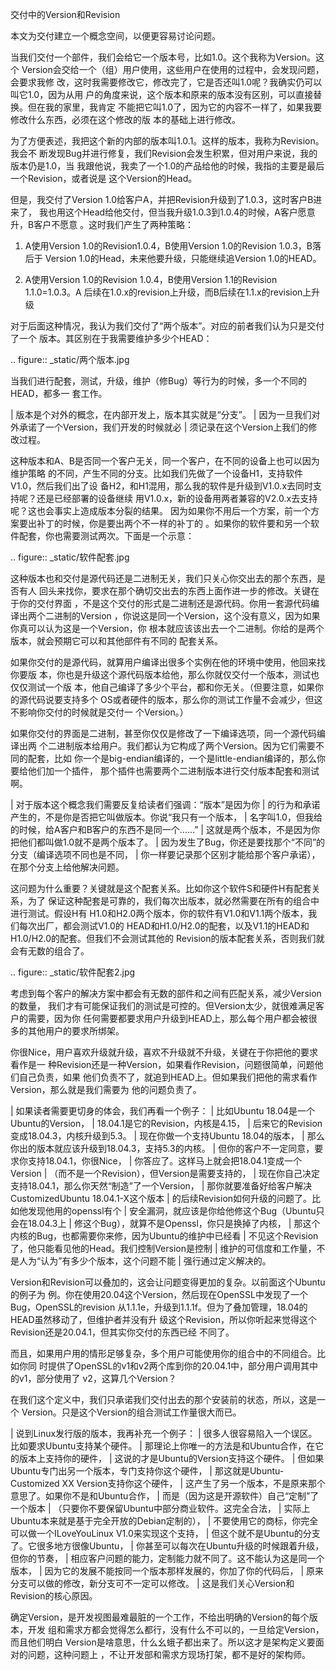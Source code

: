     
交付中的Version和Revision

本文为交付建立一个概念空间，以便更容易讨论问题。

当我们交付一个部件，我们会给它一个版本号，比如1.0。这个我称为Version。这个
Version会交给一个（组）用户使用，这些用户在使用的过程中，会发现问题，会要求我修
改，这时我需要修改它，修改完了，它是否还叫1.0呢？我确实仍可以叫它1.0，因为从用
户的角度来说，这个版本和原来的版本没有区别，可以直接替换。但在我的家里，我肯定
不能把它叫1.0了，因为它的内容不一样了，如果我要修改什么东西，必须在这个修改的版
本的基础上进行修改。

为了方便表述，我把这个新的内部的版本叫1.0.1。这样的版本，我称为Revision。我会不
断发现Bug并进行修复，我们Revision会发生积累，但对用户来说，我的版本仍是1.0，当
我跟他说，我卖了一个1.0的产品给他的时候，我指的主要是最后一个Revision，或者说是
这个Version的Head。

但是，我交付了Version 1.0给客户A，并把Revision升级到了1.0.3，这时客户B进来了，
我也用这个Head给他交付，但当我升级1.0.3到1.0.4的时候，A客户愿意升，B客户不愿意
。这时我们产生了两种策略：

1. A使用Version 1.0的Revision1.0.4，B使用Version 1.0的Revision 1.0.3，B落后于
  Version 1.0的Head，未来他要升级，只能继续追Version 1.0的HEAD。

2. A使用Version 1.0的Revision 1.0.4，B使用Version 1.1的Revision 1.1.0=1.0.3。A
  后续在1.0.x的revision上升级，而B后续在1.1.x的revision上升级

对于后面这种情况，我认为我们交付了“两个版本”。对应的前者我们认为只是交付了一个
版本。其区别在于我需要维护多少个HEAD：

  .. figure:: _static/两个版本.jpg

当我们进行配套，测试，升级，维护（修Bug）等行为的时候，多一个不同的HEAD，都多一
套工作。

  | 版本是个对外的概念，在内部开发上，版本其实就是“分支”。
  | 因为一旦我们对外承诺了一个Version，我们开发的时候就必
  | 须记录在这个Version上我们的修改过程。

这种版本和A、B是否同一个客户无关，同一个客户，在不同的设备上也可以因为维护策略
的不同，产生不同的分支。比如我们先做了一个设备H1，支持软件V1.0，然后我们出了设
备H2，和H1混用，那么我的软件是升级到V1.0.x去同时支持呢？还是已经部署的设备继续
用V1.0.x，新的设备用两者兼容的V2.0.x去支持呢？这也会事实上造成版本分裂的结果。
因为如果你不用后一个方案，前一个方案要出补丁的时候，你是要出两个不一样的补丁的
。如果你的软件要和另一个软件配套，你也需要测试两次。下面是一个示意：

  .. figure:: _static/软件配套.jpg

这种版本也和交付是源代码还是二进制无关，我们只关心你交出去的那个东西，是否有人
回头来找你，要求在那个确切交出去的东西上面作进一步的修改。关键在于你的交付界面
，不是这个交付的形式是二进制还是源代码。你用一套源代码编译出两个二进制的Version
，你说这是同一个Version，这个没有意义，因为如果你真可以认为这是一个Version，你
根本就应该该出去一个二进制。你给的是两个版本，就会预期它可以和其他部件有不同的
配套关系。

如果你交付的是源代码，就算用户编译出很多个实例在他的环境中使用，他回来找你要版
本，你也是升级这个源代码版本给他，那么你就仅交付一个版本，测试也仅仅测试一个版
本，他自己编译了多少个平台，都和你无关。（但要注意，如果你的源代码说要支持多个
OS或者硬件的版本，那么你的测试工作量不会减少，但这不影响你交付的时候就是交付一
个Version。）

如果你交付的界面是二进制，甚至你仅仅是修改了一下编译选项，同一个源代码编译出两
个二进制版本给用户。我们都认为它构成了两个Version。因为它们需要不同的配套，比如
你一个是big-endian编译的，一个是little-endian编译的，那么你要给他们加一个插件，
那个插件也需要两个二进制版本进行交付版本配套和测试啊。

  | 对于版本这个概念我们需要反复给读者们强调：“版本”是因为你
  | 的行为和承诺产生的，不是你是否把它叫做版本。你说“我只有一个版本，
  | 名字叫1.0，但我给的时候，给A客户和B客户的东西不是同一个……”
  | 这就是两个版本，不是因为你把他们都叫做1.0就不是两个版本了。
  | 因为发生了Bug，你还是要找那个“不同”的分支（编译选项不同也是不同，
  | 你一样要记录那个区别才能给那个客户承诺），在那个分支上给他解决问题。

这问题为什么重要？关键就是这个配套关系。比如你这个软件S和硬件H有配套关系，为了
保证这种配套是可靠的，我们每次出版本，就必然需要在所有的组合中进行测试。假设H有
H1.0和H2.0两个版本，你的软件有V1.0和V1.1两个版本，我们每次出厂，都会测试V1.0的
HEAD和H1.0/H2.0的配套，以及V1.1的HEAD和H1.0/H2.0的配套。但我们不会测试其他的
Revision的版本配套关系，否则我们就会有无数的组合了。

  .. figure:: _static/软件配套2.jpg

考虑到每个客户的解决方案中都会有无数的部件和之间有匹配关系，减少Version的数量，
我们才有可能保证我们的测试是可控的。但Version太少，就很难满足客户的需要，因为你
任何需要都要求用户升级到HEAD上，那么每个用户都会被很多的其他用户的要求所绑架。

你很Nice，用户喜欢升级就升级，喜欢不升级就不升级，关键在于你把他的要求看作是一
种Revision还是一种Version，如果看作Revision，问题很简单，问题他们自己负责，如果
他们负责不了，就追到HEAD上。但如果我们把他的需求看作Version，那么就是我们需要为
他的问题负责了。

  | 如果读者需要更切身的体会，我们再看一个例子：
  | 比如Ubuntu 18.04是一个Ubuntu的Version，
  | 18.04.1是它的Revision，内核是4.15，
  | 后来它的Revision变成18.04.3，内核升级到5.3。
  | 现在你做一个支持Ubuntu 18.04的版本，
  | 那么你出的版本就应该升级到18.04.3，支持5.3的内核。
  | 但你的客户不一定同意，要求你支持18.04.1，你很Nice，
  | 你答应了。这样马上就会把18.04.1变成一个Version
  | （而不是一个Revision），但Version是需要支持的，
  | 现在你自己决定支持18.04.1，那么你天然“制造”了一个Version，
  | 那你就要准备好给客户解决CustomizedUbuntu 18.04.1-X这个版本
  | 的后续Revision如何升级的问题了。比如他发现他用的openssl有个
  | 安全漏洞，就应该是你给他修这个Bug（Ubuntu只会在18.04.3上
  | 修这个Bug），就算不是Openssl，你只是换掉了内核，
  | 那这个内核的Bug，也都需要你来修，因为Ubuntu的维护中已经看
  | 不见这个Revision了，他只能看见他的Head。我们控制Version是控制
  | 维护的可信度和工作量，不是人为“认为”有多少个版本，这个问题不能
  | 强行通过定义解决的。

Version和Revision可以叠加的，这会让问题变得更加的复杂。以前面这个Ubuntu的例子为
例。你在使用20.04这个Version，然后现在OpenSSL中发现了一个Bug，OpenSSL的revision
从1.1.1e，升级到1.1.1f。但为了叠加管理，18.04的HEAD虽然移动了，但维护者并没有升
级这个Revision，所以你听起来觉得这个Revision还是20.04.1，但其实你交付的东西已经
不同了。

而且，如果用户用的情形足够复杂，多个用户可能使用你的组合中的不同组合。比如你同
时提供了OpenSSL的v1和v2两个库到你的20.04.1中，部分用户调用其中的v1，部分使用了
v2，这算几个Version？

在我们这个定义中，我们只承诺我们交付出去的那个安装前的状态，所以，这是一个
Version。只是这个Version的组合测试工作量很大而已。

  | 说到Linux发行版的版本，我再补充一个例子：
  | 很多人很容易陷入一个误区。比如要求Ubuntu支持某个硬件。
  | 那理论上你唯一的方法是和Ubuntu合作，在它的版本上支持你的硬件，
  | 这说的才是Ubuntu的Version支持这个硬件。
  | 但如果Ubuntu专门出另一个版本，专门支持你这个硬件，
  | 那这就是Ubuntu-Customized XX Version支持你这个硬件，
  | 这产生了另一个版本，不是原来那个意思了。如果你不是和Ubuntu合作，
  | 而是（因为这是开源软件）自己“定制”了一个版本
  | （只要你不要保留Ubuntu中部分商业软件。这完全合法，
  | 实际上Ubuntu本来就是基于完全开放的Debian定制的），
  | 不要使用它的商标，你完全可以做一个ILoveYouLinux V1.0来实现这个支持，
  | 但这个就不是Ubuntu的分支了。它很多地方很像Ubuntu，
  | 你甚至可以每次在Ubuntu升级的时候跟着升级，但你的节奏，
  | 相应客户问题的能力，定制能力就不同了。这不能认为这是同一个版本，
  | 因为它的发展不能按同一个版本那样发展的，你加了你的代码后，
  | 原来分支可以做的修改，新分支可不一定可以修改。
  | 这是我们关心Version和Revision的核心原因。

确定Version，是开发视图最难最脏的一个工作，不给出明确的Version的每个版本，开发
组和需求方都会觉得怎么都行，没有什么不可以的，一旦给定Version，而且他们明白
Version是啥意思，什么幺蛾子都出来了。所以这才是架构定义要面对的问题，这种问题上
，不让开发部和需求方现场打架，都不是好的架构师。
